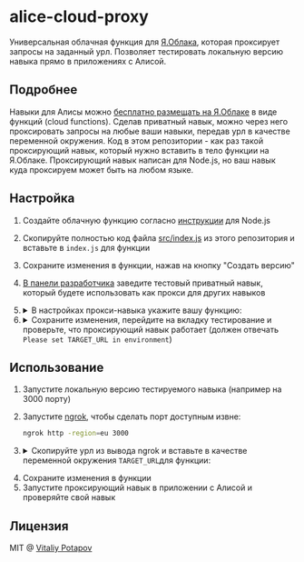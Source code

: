 # alice-cloud-proxy

Универсальная облачная функция для [Я.Облака](https://cloud.yandex.ru), которая проксирует запросы на заданный урл.
Позволяет тестировать локальную версию навыка прямо в приложениях с Алисой.

## Подробнее
Навыки для Алисы можно [бесплатно размещать на Я.Облаке](https://yandex.ru/blog/dialogs/navyki-alisy-teper-mozhno-razmeschat-v-yandeks-oblake-besplatno-i-prosto) в виде функций (cloud functions).
Сделав приватный навык, можно через него проксировать запросы на любые ваши навыки, передав урл в качестве переменной окружения.
Код в этом репозитории - как раз такой проксирующий навык, который нужно вставить в тело функции на Я.Облаке.
Проксирующий навык написан для Node.js, но ваш навык куда проксируем может быть на любом языке.

## Настройка

1. Создайте облачную функцию согласно [инструкции](https://yandex.ru/dev/dialogs/alice/doc/deploy-ycloud-function-docpage/) для Node.js
2. Скопируйте полностью код файла [src/index.js](https://github.com/vitalets/alice-cloud-proxy/blob/master/src/index.js) из этого репозитория и вставьте в `index.js` для функции
3. Сохраните изменения в функции, нажав на кнопку "Создать версию"
4. [В панели разработчика](https://yandex.ru/dev/dialogs/alice/doc/publish-docpage/#publish) заведите тестовый приватный навык, который будете использовать как прокси для других навыков
5. <details>
     <summary>В настройках прокси-навыка укажите вашу функцию:</summary>
   
     ![image](https://user-images.githubusercontent.com/1473072/66268276-79c6c280-e844-11e9-83c5-15fe37c32583.png | width=100)
   </details>
   
6. <details>
     <summary>Сохраните изменения, перейдите на вкладку тестирование и проверьте, что проксирующий навык работает (должен отвечать <code>Please set TARGET_URL in environment</code>)</summary>
     
     ![image](https://user-images.githubusercontent.com/1473072/66268399-b47d2a80-e845-11e9-97d3-11be682d94f6.png)
  </details>

## Использование

1. Запустите локальную версию тестируемого навыка (например на 3000 порту)
2. Запустите [ngrok](https://ngrok.com/), чтобы сделать порт доступным извне:
   ```bash
   ngrok http -region=eu 3000
   ```
3. <details>
    <summary>Скопируйте урл из вывода ngrok и вставьте в качестве переменной окружения <code>TARGET_URL</code>для функции:</summary>
     
    ![image](https://user-images.githubusercontent.com/1473072/66268339-125d4280-e845-11e9-901c-488a41305ba7.png)
  
    В окне управления функцией:
    ![image](https://user-images.githubusercontent.com/1473072/66268591-839df500-e847-11e9-9826-c3aa8543f0ad.png)
  </details>
 
4. Сохраните изменения в функции 
5. Запустите проксирующий навык в приложении с Алисой и проверяйте свой навык

## Лицензия
MIT @ [Vitaliy Potapov](https://github.com/vitalets)
